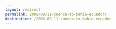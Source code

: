 ```yaml
---
layout: redirect
permalink: 2008/09/11/cuenca-to-bahia-ecuador/
destination: /2008-09-11-cuenca-to-bahia-ecuador
---
```

